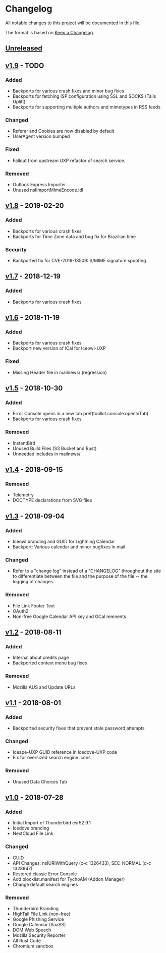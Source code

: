 # Changelog
All notable changes to this project will be documented in this file.

The format is based on [Keep a Changelog](https://keepachangelog.com/en/1.0.0/).

## [Unreleased]

## [v1.9] - TODO
### Added
- Backports for various crash fixes and minor bug fixes
- Backports for fetching ISP configuration using SSL and SOCKS (Tails Uplift)
- Backports for supporting multiple authors and mimetypes in RSS feeds

### Changed
- Referer and Cookies are now disabled by default
- UserAgent version bumped

### Fixed
- Fallout from upstream UXP refactor of search service.

### Removed
- Outlook Express Importer
- Unused nsIImportMimeEncode.idl



## [v1.8] - 2019-02-20
### Added
- Backports for various crash fixes
- Backports for Time Zone data and bug fix for Brazilian time

### Security
- Backported fix for CVE-2018-18509: S/MIME signature spoofing

## [v1.7] - 2018-12-19
### Added
- Backports for various crash fixes

## [v1.6] - 2018-11-19
### Added
- Backports for various crash fixes
- Backport new version of ICal for Iceowl-UXP

### Fixed
- Missing Header file in mailnews/ (regression)

## [v1.5] - 2018-10-30
### Added
- Error Console opens in a new tab pref(toolkit.console.openInTab)
- Backports for various crash fixes

### Removed
- InstantBird
- Unused Build Files (S3 Bucket and Rust)
- Unneeded includes in mailnews/

## [v1.4] - 2018-09-15
### Removed
- Telemetry
- DOCTYPE declarations from SVG files

## [v1.3] - 2018-09-04
### Added
- Iceowl branding and GUID for Lightning Calendar
- Backport: Various calendar and minor bugfixes in mail

### Changed
- Refer to a "change log" instead of a "CHANGELOG" throughout the site
to differentiate between the file and the purpose of the file -- the
logging of changes.

### Removed
- File Link Footer Text
- OAuth2
- Non-free Google Calendar API key and GCal remnents

## [v1.2] - 2018-08-11
### Added
- Internal about:credits page
- Backported context menu bug fixes

### Removed
- Mozilla AUS and Update URLs

## [v1.1] - 2018-08-01
### Added
- Backported security fixes that prevent stale password attempts

### Changed
- Iceape-UXP GUID reference in Icedove-UXP code
- Fix for oversized search engine icons

### Removed
- Unused Data Choices Tab

## [v1.0] - 2018-07-28
### Added
- Initial Import of Thunderbird esr52.9.1
- Icedove branding
- NextCloud File Link

### Changed
- GUID
- API Changes: nsIURIWithQuery (c-c 1326433), SEC_NORMAL (c-c 1328847)
- Restored classic Error Console
- Add blocklist.manifest for TychoAM (Addon Manager)
- Change default search engines

### Removed
- Thunderbird Branding
- HighTail File Link (non-free)
- Google Phishing Service
- Google Calendar (SaaSS)
- DOM Web Speech
- Mozilla Security Reporter
- All Rust Code
- Chromium sandbox



[Unreleased]: https://git.hyperbola.info:50100/software/icedove-uxp.git/log/
[v1.0]: https://git.hyperbola.info:50100/software/icedove-uxp.git/tag/?h=v1.0
[v1.1]: https://git.hyperbola.info:50100/software/icedove-uxp.git/tag/?h=v1.1
[v1.2]: https://git.hyperbola.info:50100/software/icedove-uxp.git/tag/?h=v1.2
[v1.3]: https://git.hyperbola.info:50100/software/icedove-uxp.git/tag/?h=v1.3
[v1.4]: https://git.hyperbola.info:50100/software/icedove-uxp.git/tag/?h=v1.4
[v1.5]: https://git.hyperbola.info:50100/software/icedove-uxp.git/tag/?h=v1.5
[v1.6]: https://git.hyperbola.info:50100/software/icedove-uxp.git/tag/?h=v1.6
[v1.7]: https://git.hyperbola.info:50100/software/icedove-uxp.git/tag/?h=v1.7
[v1.8]: https://git.hyperbola.info:50100/software/icedove-uxp.git/tag/?h=v1.8
[v1.9]: https://git.hyperbola.info:50100/software/icedove-uxp.git/tag/?h=v1.9
